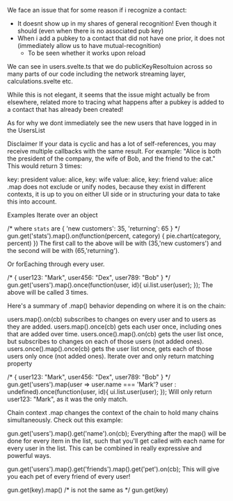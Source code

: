 We face an issue that for some reason if i recognize a contact:
- It doesnt show up in my shares of general recognition! Even though it should (even when there is no associated pub key)
- When i add a pubkey to a contact that did not have one prior, it does not (immediately allow us to have mutual-recognition)
    - To be seen whether it works upon reload

We can see in users.svelte.ts that we do publicKeyResoltuion across so many parts of our code including the network streaming layer, calculations.svelte etc.

While this is not elegant, it seems that the issue might actually be from elsewhere, related more to tracing what happens after a pubkey is added to a contact that has already been created!


As for why we dont immediately see the new users that have logged in in the UsersList

Disclaimer 
If your data is cyclic and has a lot of self-references, you may receive multiple callbacks with the same result. For example: "Alice is both the president of the company, the wife of Bob, and the friend to the cat." This would return 3 times:

 key: president value: alice,
 key: wife value: alice,
 key: friend value: alice
.map does not exclude or unify nodes, because they exist in different contexts, it is up to you on either UI side or in structuring your data to take this into account.

Examples 
Iterate over an object

/*
  where `stats` are {
    'new customers': 35,
    'returning': 65
  }
*/
gun.get('stats').map().on(function(percent, category) {
  pie.chart(category, percent)
})
The first call to the above will be with (35,'new customers') and the second will be with (65,'returning').

Or forEaching through every user.

/*
{
  user123: "Mark",
  user456: "Dex",
  user789: "Bob"
}
*/
gun.get('users').map().once(function(user, id){
  ui.list.user(user);
});
The above will be called 3 times.

Here's a summary of .map() behavior depending on where it is on the chain:

users.map().on(cb) subscribes to changes on every user and to users as they are added.
users.map().once(cb) gets each user once, including ones that are added over time.
users.once().map().on(cb) gets the user list once, but subscribes to changes on each of those users (not added ones).
users.once().map().once(cb) gets the user list once, gets each of those users only once (not added ones).
Iterate over and only return matching property

/*
{
  user123: "Mark",
  user456: "Dex",
  user789: "Bob"
}
*/
gun.get('users').map(user => user.name === 'Mark'? user : undefined).once(function(user, id){
  ui.list.user(user);
});
Will only return user123: "Mark", as it was the only match.

Chain context 
.map changes the context of the chain to hold many chains simultaneously. Check out this example:

gun.get('users').map().get('name').on(cb);
Everything after the map() will be done for every item in the list, such that you'll get called with each name for every user in the list. This can be combined in really expressive and powerful ways.

gun.get('users').map().get('friends').map().get('pet').on(cb);
This will give you each pet of every friend of every user!

gun.get(key).map() /* is not the same as */ gun.get(key)